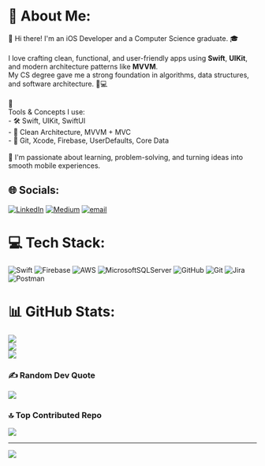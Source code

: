 # 💫 About Me:
👋 Hi there! I'm an iOS Developer and a Computer Science graduate. 🎓<br><br>I love crafting clean, functional, and user-friendly apps using **Swift**, **UIKit**, and modern architecture patterns like **MVVM**.  <br>My CS degree gave me a strong foundation in algorithms, data structures, and software architecture. 🧠💻<br><br>🔧 <br>Tools & Concepts I use:  <br>- 🛠️ Swift, UIKit, SwiftUI<br>- 🧱 Clean Architecture, MVVM + MVC  <br>- 🧩 Git, Xcode, Firebase, UserDefaults, Core Data  <br><br>🚀 I'm passionate about learning, problem-solving, and turning ideas into smooth mobile experiences.  


## 🌐 Socials:
[![LinkedIn](https://img.shields.io/badge/LinkedIn-%230077B5.svg?logo=linkedin&logoColor=white)](https://linkedin.com/in/https://www.linkedin.com/in/samigundogan/) [![Medium](https://img.shields.io/badge/Medium-12100E?logo=medium&logoColor=white)](https://medium.com/@https://medium.com/@devsmi.me) [![email](https://img.shields.io/badge/Email-D14836?logo=gmail&logoColor=white)](mailto:gundogannsami@gmail.com) 

# 💻 Tech Stack:
![Swift](https://img.shields.io/badge/swift-F54A2A?style=flat&logo=swift&logoColor=white) ![Firebase](https://img.shields.io/badge/firebase-%23039BE5.svg?style=flat&logo=firebase) ![AWS](https://img.shields.io/badge/AWS-%23FF9900.svg?style=flat&logo=amazon-aws&logoColor=white) ![MicrosoftSQLServer](https://img.shields.io/badge/Microsoft%20SQL%20Server-CC2927?style=flat&logo=microsoft%20sql%20server&logoColor=white) ![GitHub](https://img.shields.io/badge/github-%23121011.svg?style=flat&logo=github&logoColor=white) ![Git](https://img.shields.io/badge/git-%23F05033.svg?style=flat&logo=git&logoColor=white) ![Jira](https://img.shields.io/badge/jira-%230A0FFF.svg?style=flat&logo=jira&logoColor=white) ![Postman](https://img.shields.io/badge/Postman-FF6C37?style=flat&logo=postman&logoColor=white)
# 📊 GitHub Stats:
![](https://github-readme-stats.vercel.app/api?username=imdevsmi&theme=calm&hide_border=false&include_all_commits=true&count_private=true)<br/>
![](https://nirzak-streak-stats.vercel.app/?user=imdevsmi&theme=calm&hide_border=false)<br/>
![](https://github-readme-stats.vercel.app/api/top-langs/?username=imdevsmi&theme=calm&hide_border=false&include_all_commits=true&count_private=true&layout=compact)

### ✍️ Random Dev Quote
![](https://quotes-github-readme.vercel.app/api?type=horizontal&theme=tokyonight)

### 🔝 Top Contributed Repo
![](https://github-contributor-stats.vercel.app/api?username=imdevsmi&limit=5&theme=dark&combine_all_yearly_contributions=true)

---
[![](https://visitcount.itsvg.in/api?id=imdevsmi&icon=0&color=3)](https://visitcount.itsvg.in)

<!-- Proudly created with GPRM ( https://gprm.itsvg.in ) -->
